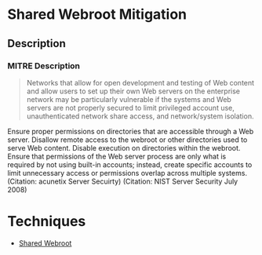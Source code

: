 
# Shared Webroot Mitigation

## Description

### MITRE Description

> Networks that allow for open development and testing of Web content and allow users to set up their own Web servers on the enterprise network may be particularly vulnerable if the systems and Web servers are not properly secured to limit privileged account use, unauthenticated network share access, and network/system isolation.

Ensure proper permissions on directories that are accessible through a Web server. Disallow remote access to the webroot or other directories used to serve Web content. Disable execution on directories within the webroot. Ensure that permissions of the Web server process are only what is required by not using built-in accounts; instead, create specific accounts to limit unnecessary access or permissions overlap across multiple systems. (Citation: acunetix Server Secuirty) (Citation: NIST Server Security July 2008)


# Techniques


* [Shared Webroot](../techniques/Shared-Webroot.md)

